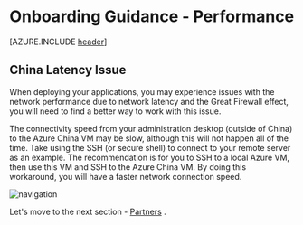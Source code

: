 <properties
	pageTitle="Global Customer Playbook onboarding-guidance-performance "
	description="Global Customer Playbook onboarding-guidance-performance"
	services="global-customer-playbook"
	documentationCenter=""
	authors="jtong"
	manager="edwinc"
	editor=""
	tags="global-customer-playbook"/>

<tags
	ms.service="migration-lifecycle-onboarding"
	ms.workload=""
	ms.tgt_pltfrm=""
	ms.devlang="na"
	ms.topic="article"
	ms.date="11/21/2016"
	wacn.date="11/21/2016"
	wacn.lang="en"
	ms.author="jtong"/>


# Onboarding Guidance - Performance

[AZURE.INCLUDE [header](../onboarding-guidance.md)]


## China Latency Issue

When deploying your applications, you may experience issues with the network performance due to network latency and the Great Firewall effect, you will need to find a better way to work with this issue. 
 
The connectivity speed from your administration desktop (outside of China) to the Azure China VM may be slow, although this will not happen all of the time. Take using the SSH (or secure shell) to connect to your remote server as an example. The recommendation is for you to SSH to a local Azure VM, then use this VM and SSH to the Azure China VM. By doing this workaround, you will have a faster network connection speed.


![navigation](/solutions/global-customer/media/navigation.png)

Let's move to the next section - [Partners](/solutions/global-customer/onboarding/guidance/partners/) .
